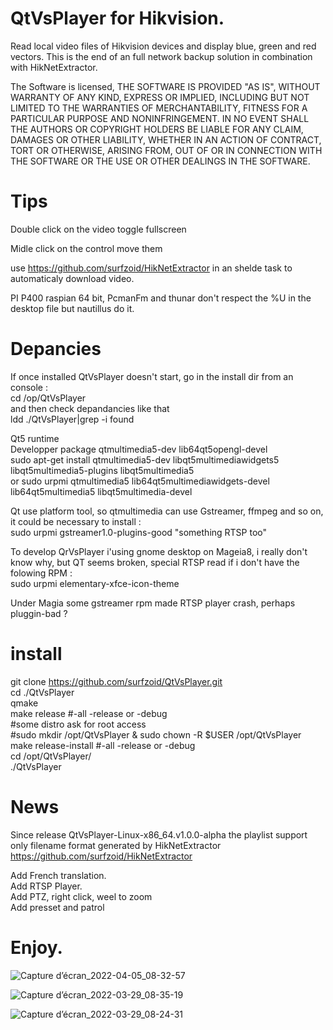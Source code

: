 # QtVsPlayer for Hikvision.
Read local video files of Hikvision devices and display blue, green and red vectors. 
This is the end of an full network backup solution in combination with HikNetExtractor.

The Software is licensed, THE SOFTWARE IS PROVIDED "AS IS", WITHOUT WARRANTY OF ANY KIND,
EXPRESS OR IMPLIED, INCLUDING BUT NOT LIMITED TO THE WARRANTIES OF
MERCHANTABILITY, FITNESS FOR A PARTICULAR PURPOSE AND NONINFRINGEMENT.
IN NO EVENT SHALL THE AUTHORS OR COPYRIGHT HOLDERS BE LIABLE FOR ANY
CLAIM, DAMAGES OR OTHER LIABILITY, WHETHER IN AN ACTION OF CONTRACT,
TORT OR OTHERWISE, ARISING FROM, OUT OF OR IN CONNECTION WITH THE
SOFTWARE OR THE USE OR OTHER DEALINGS IN THE SOFTWARE.  

# Tips
Double click on the video toggle fullscreen

Midle click on the control move them

use https://github.com/surfzoid/HikNetExtractor in an shelde task to automaticaly download video.  

PI P400 raspian 64 bit, PcmanFm and thunar don't respect the %U in the desktop file but nautillus do it.  

# Depancies  
If once installed QtVsPlayer doesn't start, go in the install dir from an console :  
cd /op/QtVsPlayer  
and then check depandancies like that  
ldd ./QtVsPlayer|grep -i found  

Qt5 runtime  
Developper package qtmultimedia5-dev   lib64qt5opengl-devel  
sudo apt-get install qtmultimedia5-dev libqt5multimediawidgets5 libqt5multimedia5-plugins libqt5multimedia5  
or
sudo urpmi qtmultimedia5 lib64qt5multimediawidgets-devel lib64qt5multimedia5 libqt5multimedia-devel 

Qt use platform tool, so qtmultimedia can use Gstreamer, ffmpeg and so on, it could be necessary to install :  
sudo urpmi gstreamer1.0-plugins-good "something RTSP too"  

To develop QrVsPlayer i'using gnome desktop on Mageia8, i really don't know why, but QT seems broken, special RTSP  read if i don't have the folowing RPM :  
sudo urpmi elementary-xfce-icon-theme  

Under Magia some gstreamer rpm made RTSP player crash, perhaps pluggin-bad ?  

# install
git clone https://github.com/surfzoid/QtVsPlayer.git  
cd ./QtVsPlayer  
qmake  
make release #-all -release or -debug  
 #some distro ask for root access  
 #sudo mkdir /opt/QtVsPlayer & sudo chown -R $USER /opt/QtVsPlayer   
make release-install  #-all -release or -debug  
cd /opt/QtVsPlayer/  
./QtVsPlayer  

# News
Since release QtVsPlayer-Linux-x86_64.v1.0.0-alpha the playlist support only filename format generated by HikNetExtractor
https://github.com/surfzoid/HikNetExtractor  

Add French translation.   
Add RTSP Player.  
Add PTZ, right click, weel to zoom  
Add presset and patrol  

# Enjoy.  

![Capture d’écran_2022-04-05_08-32-57](https://user-images.githubusercontent.com/20399920/161693235-66add3e2-b790-4b55-b8ed-dccb3d0b6aa5.png)

![Capture d’écran_2022-03-29_08-35-19](https://user-images.githubusercontent.com/20399920/160548537-bf9234a0-5670-4544-9ca9-a8eb5de15b64.png)

![Capture d’écran_2022-03-29_08-24-31](https://user-images.githubusercontent.com/20399920/160547794-04694da8-5c98-4a68-a70d-c938b16ba69b.jpeg)
